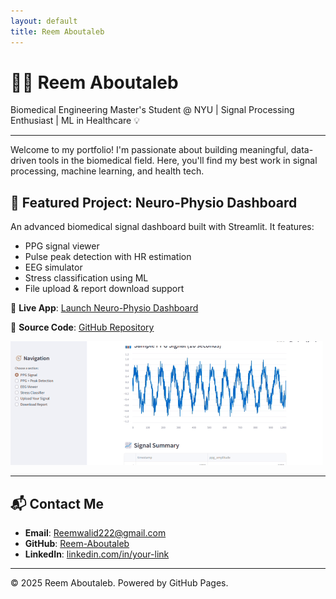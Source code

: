 ```yaml
---
layout: default
title: Reem Aboutaleb
---
```


# 👩‍🔬 Reem Aboutaleb

Biomedical Engineering Master's Student @ NYU | Signal Processing Enthusiast | ML in Healthcare 💡

---

Welcome to my portfolio! I'm passionate about building meaningful, data-driven tools in the biomedical field. Here, you'll find my best work in signal processing, machine learning, and health tech. 

## 🚀 Featured Project: Neuro-Physio Dashboard

An advanced biomedical signal dashboard built with Streamlit. It features:
- PPG signal viewer
- Pulse peak detection with HR estimation
- EEG simulator
- Stress classification using ML
- File upload & report download support

🔗 **Live App**: [Launch Neuro-Physio Dashboard](https://neuro-physio-dashboard-dkpzskqkcxnbccr94b5gxf.streamlit.app/)

🔗 **Source Code**: [GitHub Repository](https://github.com/Reem-Aboutaleb/neuro-physio-dashboard)

![Demo](https://github.com/Reem-Aboutaleb/neuro-physio-dashboard/blob/main/images/neuro_physio_full_demo.gif?raw=true)

---

## 📬 Contact Me

- **Email**: Reemwalid222@gmail.com  
- **GitHub**: [Reem-Aboutaleb](https://github.com/Reem-Aboutaleb)  
- **LinkedIn**: [linkedin.com/in/your-link](https://linkedin.com/in/your-link)

---

© 2025 Reem Aboutaleb. Powered by GitHub Pages.
